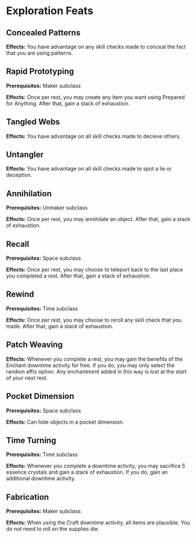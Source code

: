 # Exploration Feats

## Concealed Patterns

**Effects:** You have advantage on any skill checks made to conceal the fact that you are using patterns.

## Rapid Prototyping

**Prerequisites:** Maker subclass

**Effects:** Once per rest, you may create any item you want using Prepared for Anything. After that, gain a stack of exhaustion.

## Tangled Webs

**Effects:** You have advantage on all skill checks made to decieve others.

## Untangler

**Effects:** You have advantage on all skill checks made to spot a lie or deception.

## Annihilation

**Prerequisites:** Unmaker subclass

**Effects:** Once per rest, you may annihilate an object. After that, gain a stack of exhaustion.

## Recall

**Prerequisites:** Space subclass

**Effects:** Once per rest, you may choose to teleport back to the last place you completed a rest. After that, gain a stack of exhaustion.

## Rewind

**Prerequisites:** Time subclass

**Effects:** Once per rest, you may choose to reroll any skill check that you made. After that, gain a stack of exhaustion.

## Patch Weaving

**Effects:** Whenever you complete a rest, you may gain the benefits of the Enchant downtime activity for free. If you do, you may only select the random affix option. Any enchantment added in this way is lost at the start of your next rest.

## Pocket Dimension

**Prerequisites:** Space subclass

**Effects:** Can hide objects in a pocket dimension.

## Time Turning

**Prerequisites:** Time subclass

**Effects:** Whenever you complete a downtime activity, you may sacrifice 5 essence crystals and gain a stack of exhaustion. If you do, gain an additional downtime activity.

## Fabrication

**Prerequisites:** Maker subclass

**Effects:** When using the Craft downtime activity, all items are plausible. You do not need to roll on the supplies die.
